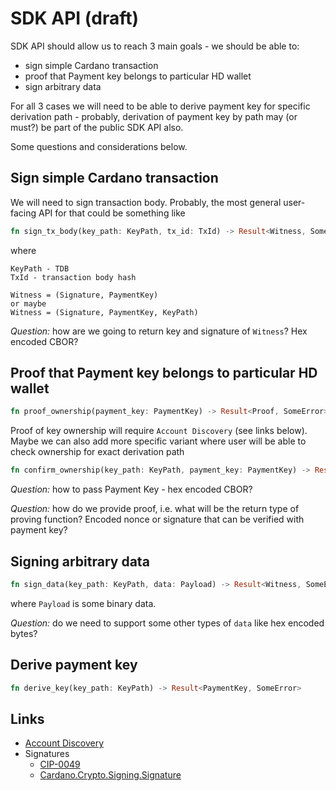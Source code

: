 # SDK API (draft)

SDK API should allow us to reach 3 main goals - we should be able to:

- sign simple Cardano transaction
- proof that Payment key belongs to particular HD wallet
- sign arbitrary data

For all 3 cases we will need to be able to derive payment key for specific derivation path - probably, derivation of payment key by path may (or must?) be part of the public SDK API also.

Some questions and considerations below.

## Sign simple Cardano transaction

We will need to sign transaction body. Probably, the most general user-facing API for that could be something like

```rust
fn sign_tx_body(key_path: KeyPath, tx_id: TxId) -> Result<Witness, SomeError>
```

where

```
KeyPath - TDB
TxId - transaction body hash

Witness = (Signature, PaymentKey)
or maybe
Witness = (Signature, PaymentKey, KeyPath)
```

*Question:* how are we going to return key and signature of `Witness`? Hex encoded CBOR?

## Proof that Payment key belongs to particular HD wallet

```rust
fn proof_ownership(payment_key: PaymentKey) -> Result<Proof, SomeError>
```

Proof of key ownership will require `Account Discovery` (see links below). Maybe we can also add more specific variant where user will be able to check ownership for exact derivation path

```rust
fn confirm_ownership(key_path: KeyPath, payment_key: PaymentKey) -> Result<Proof, SomeError>
```

*Question:* how to pass Payment Key - hex encoded CBOR?

*Question:* how do we provide proof, i.e. what will be the return type of proving function? Encoded nonce or signature that can be verified with payment key?

## Signing arbitrary data

```rust
fn sign_data(key_path: KeyPath, data: Payload) -> Result<Witness, SomeError>
```
where `Payload` is some binary data.

*Question:* do we need to support some other types of `data` like hex encoded bytes?

## Derive payment key

```rust
fn derive_key(key_path: KeyPath) -> Result<PaymentKey, SomeError>
```

## Links

- [Account Discovery](https://input-output-hk.github.io/cardano-wallet/concepts/hierarchical-deterministic-wallets)
- Signatures
  - [CIP-0049](https://developers.cardano.org/docs/governance/cardano-improvement-proposals/cip-0049/)
  - [Cardano.Crypto.Signing.Signature](https://input-output-hk.github.io/ouroboros-network/cardano-crypto-wrapper/Cardano-Crypto-Signing-Signature.html)